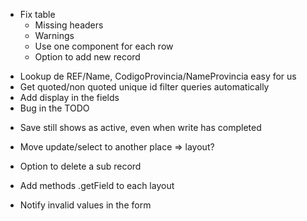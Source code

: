 + Fix table 
  + Missing headers
  + Warnings
  + Use one component for each row
  + Option to add new record
- Lookup de REF/Name, CodigoProvincia/NameProvincia easy for us
- Get quoted/non quoted unique id filter queries automatically
- Add display in the fields
- Bug in the TODO
+ Save still shows as active, even when write has completed
- Move update/select to another place => layout?
- Option to delete a sub record

- Add methods .getField to each layout
- Notify invalid values in the form
